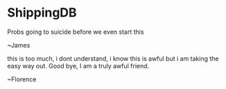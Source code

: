# ShippingDB
Probs going to suicide before we even start this

~James

this is too much, i dont understand, i know this is awful but i am taking the easy way out. Good bye, I am a truly awful friend.

~Florence
